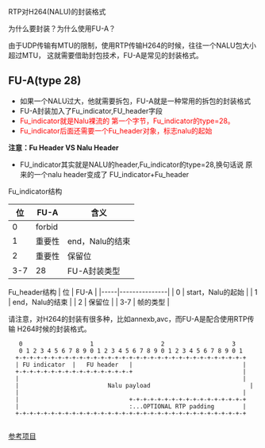 RTP对H264(NALU)的封装格式

为什么要封装？为什么使用FU-A？

由于UDP传输有MTU的限制，使用RTP传输H264的时候，往往一个NALU包大小超过MTU，
这就需要借助封包技术，FU-A是常见的封装格式。

## FU-A(type 28)
- 如果一个NALU过大，他就需要拆包，FU-A就是一种常用的拆包的封装格式
- FU-A封装加入了Fu_indicator,FU_header字段
- <font color=red>Fu_indicator就是Nalu裸流的 第一个字节，Fu_indicator的type=28。
- Fu_indicator后面还需要一个Fu_header对象，标志nalu的起始</font>

**注意：Fu  Header VS  Nalu Header**

- FU_indicator其实就是NALU的header,Fu_indicator的type=28,换句话说 原来的一个nalu header变成了 FU_indicator+Fu_header

Fu_indicator结构

| 位   | FU-A   | 含义            |
|-----|--------|---------------|
| 0   | forbid |  |
| 1   | 重要性    | end，Nalu的结束   |
| 2   | 重要性    | 保留位           |
| 3-7 | 28     | FU-A封装类型     |

Fu_header结构
| 位   |     FU-A          |
|-----|---------------|
| 0   |   start，Nalu的起始 |
| 1   |      end，Nalu的结束   |
| 2   |      保留位           |
| 3-7 |     帧的类型          |

请注意，对H264的封装有很多种，比如annexb,avc，而FU-A是配合使用RTP传输
H264时候的封装格式。



```
   0                   1                   2                   3
   0 1 2 3 4 5 6 7 8 9 0 1 2 3 4 5 6 7 8 9 0 1 2 3 4 5 6 7 8 9 0 1
  +-+-+-+-+-+-+-+-+-+-+-+-+-+-+-+-+-+-+-+-+-+-+-+-+-+-+-+-+-+-+-+-+
  | FU indicator  |   FU header   |                               |
  +-+-+-+-+-+-+-+-+-+-+-+-+-+-+-+-+                               |
  |                                                               |
  |                         Nalu payload                            |
  |                                                               |
  |                               +-+-+-+-+-+-+-+-+-+-+-+-+-+-+-+-+
  |                               :...OPTIONAL RTP padding        |
  +-+-+-+-+-+-+-+-+-+-+-+-+-+-+-+-+-+-+-+-+-+-+-+-+-+-+-+-+-+-+-+-+


```

[参考项目](https://gitee.com/zhoujiabo/audio-and-video-development/tree/master/rtsp_prj/rtsp_tcp_server)